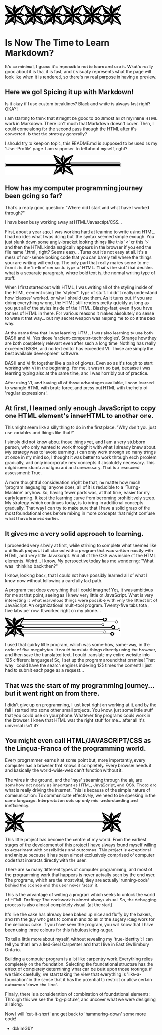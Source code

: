 ![Six stars in a horizontal break line pattern](./a_images/a_hbl.png)

# Is Now The Time to Learn Markdown?

It's so minimal, I guess it's impossible not to learn and use it. What's really good about it is that it is fast, and it visually represents what the page will look like when it is rendered, so there's no real purpose in having a preview.

## Here we go! Spicing it up with Markdown!

Is it okay if I use custom breaklines? Black and white is always fast right? OKAY!

I am starting to think that it might be good to do almost all of my inline HTML work in Markdown. There isn't much that Markdown doesn't cover. Then, I could come along for the second pass through the HTML after it's converted. Is that the strategy generally?

I should try to keep on topic, this README.md is supposed to be used as my 'User-Profile' page. I am supposed to tell about myself, right?

![A breakline with a line through a star in the centre.](./a_images/e_hbl.png)

## How has my computer programming journey been going so far?

That's a really good question: "Where did I start and what have I worked through?"

I have been busy working away at HTML/Javascript/CSS...

First, about a year ago, I was working hard at learning to write using HTML. I had no idea what I was doing but, the syntax seemed simple enough. You just plunk down some angly-bracket looking things like this '<' or this '>' and then the HTML kinda magically appears in the browser if you end the file name '.html', right? Seems easy... Turns out it's not easy at all. It's a mess of non-sense looking code that you can barely tell where the things your are writing will end up. The only part that really makes sense to me from it is the 'in-line' semantic type of HTML. That's the stuff that decides what is a separate paragraph, where bold text is, the normal writing type of stuff.

When I first started out with HTML, I was writing all of the styling inside of the HTML element using the 'style="' type of stuff. I didn't really understand how 'classes' worked, or why I should use them. As it turns out, if you are doing everything wrong, the HTML still renders pretty quickly as long as you put all of the styles inside of the HTML. Blazing-fast, even if you have tonnes of HTML in there. For various reasons it makes absolutely no sense to write it that way... but my secret weapon was helping me to do it the bad way.

At the same time that I was learning HTML, I was also learning to use both BASH and VI. Yes those 'ancient-computer-technologies'. Strange how they are both completely relevant even after such a long time. Nothing has really exceeded BASH, and no text editor has exceeded VI. Those are simply the best available development software.

BASH and VI fit together like a pair of gloves. Even so as it's tough to start working with VI in the beginning. For me, it wasn't so bad, because I was learning typing also at the same time, and I was horribly out of practice.

After using VI, and having all of those advantages available, I soon learned to wrangle HTML with brute force, and press out HTML with the help of 'regular expressions'.

## At first, I learned only enough JavaScript to copy one HTML element's innerHTML to another one.

This might seem like a silly thing to do in the first place. "Why don't you just use variables and things like that?"

I simply did not know about those things yet, and I am a very stubborn person, who only wanted to work through it with what I already knew about. My strategy was to 'avoid learning'. I can only work through so many things at once in my mind so, I thought it was better to work through each problem gradually, and only incorporate new concepts if absolutely necessary. This might seem dumb and ignorant and unecessary. That is a reasoned assessment: True.

A more thoughtful consideration might be that, no matter how much 'program languaging' anyone does, all of it is reducible to a 'Turing-Machine' anyhow. So, having fewer parts was, at that time, easier for my early learning. It kept the learning curve from becoming prohibitively steep. My strategy, which continues today, is to bring in additional concepts gradually. That way I can try to make sure that I have a solid grasp of the most foundational ones before mixing in more concepts that might confuse what I have learned earlier.

## It gives me a very solid approach to learning.

I proceeded very slowly at first, while striving to complete what seemed like a difficult project. It all started with a program that was written mostly with HTML, and very little JavaScript. And all of the CSS was inside of the HTML elements. Weird... I know. My perspective today has me wondering: "What was I thinking back then?"

I know, looking back, that I could not have possibly learned all of what I know now without following a carefully laid path.

A program that does everything that I could imagine! Yes, it was ambitious for me at that point, seeing as I knew very little of JavaScript. What is very interesting is what marvelous things were possible with only the littlest bit of JavaScript. An organizational multi-tool program. Twenty-five tabs total, five tabs per row. It worked right on my phone...

![A star on the left and then some lines coming across to the right.](./a_images/b_hbl.png)

I used that quirky little program, which was some-how, some-way, in the order of five megabytes. It could translate things directly using the browser, and then save the translated text. I could translate my entire website into 125 different languages! So, I set up the program around that premise! That way I could have the search engines indexing 125 times the content! I just had to submit each page as a request...

## That was the start of my programming journey... but it went right on from there.

I didn't give up on programming, I just kept right on working at it, and by the fall I started into some other small projects. You know, just some little stuff that you could use  on your phone. Whatever tiny programs could work in the browser. I knew that HTML was the right stuff for me... after all it's universal isn't it?

## You might even call HTML/JAVASCRIPT/CSS as the Lingua-Franca of the programming world.

Every programmer learns it at some point but, more importantly, every computer has a browser that knows it completely. Every browser needs it and basically the world-wide-web can't function without it.

The wires in the ground, and the 'rays' streaming through the air, are somehow not nearly as important as HTML, JavaScript, and CSS. Those are what is really driving the internet. This is because of the simple nature of communication: To communicate effectively, we need to be speaking in the same language. Interpretation sets up only mis-understanding and inefficiency.

![Two Stars connected by a thin line](./a_images/d_hbl.png)

This little project has become the centre of my world. From the earliest stages of the development of this project I have always found myself willing to experiment with possibilities and outcomes. This project is exceptional and unique because it has been almost exclusively comprised of computer code that interacts directly with the user.

There are so many different types of computer programming, and most of the programming work that happens is never actually seen by the end user. The programs, which are the most vital, they are actually 'running-code' behind the scenes and the user never 'sees' it.

This is the advantage of writing a program which seeks to unlock the world of HTML Drafting: The codework is almost always visual. So, the debugging process is also almost completely visual. (at the start)

It's like the cake has already been baked up nice and fluffy by the bakers, and I'm the guy who gets to come in and do all of the sugary icing work for the delicious cake. If you have seen the program, you will know that I have been using three colours for this fabulous icing-sugar.

To tell a little more about myself, without revealing my 'true-identity': I can tell you that I am a Red-Seal Carpenter and that I live in East Gwillimbury Ontario.

Building a computer program is a lot like carpentry work. Everything relies completely on the foundation. Selecting the foundational structure has the effect of completely determining what can be built upon those footings. If we think carefully, we start taking the view that everything is 'like-a-foundation' in the sense that it has the potential to restrict or allow certain outcomes 'down-the-line'.

Finally, there is a consideration of combination of foundational elements: Through this we see the 'big-picture', and uncover what we were designing all along.

Now I will 'cut-it-short' and get back to 'hammering-down' some more code!

- dckimGUY

<!--
**dckimMysteryAuthor/dckimMysteryAuthor** is a ✨ _special_ ✨ repository because its `README.md` (this file) appears on your GitHub profile.

Here are some ideas to get you started:

- 🔭 I’m currently working on ...
- 🌱 I’m currently learning ...
- 👯 I’m looking to collaborate on ...
- 🤔 I’m looking for help with ...
- 💬 Ask me about ...
- 📫 How to reach me: ...
- 😄 Pronouns: ...
- ⚡ Fun fact: ...
-->

